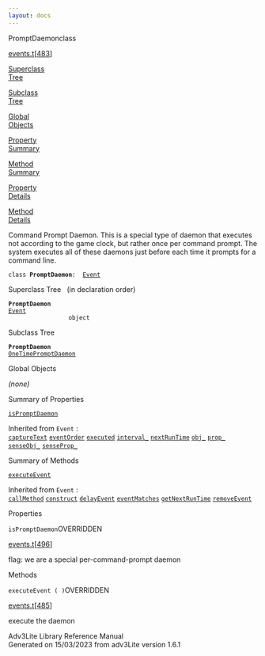 ```yaml
---
layout: docs
---
```

<span class="title">PromptDaemon</span><span class="type">class</span>

[events.t](../file/events.t.html)\[[483](../source/events.t.html#483)\]

[Superclass  
Tree](#_SuperClassTree_)

[Subclass  
Tree](#_SubClassTree_)

[Global  
Objects](#_ObjectSummary_)

[Property  
Summary](#_PropSummary_)

[Method  
Summary](#_MethodSummary_)

[Property  
Details](#_Properties_)

[Method  
Details](#_Methods_)



Command Prompt Daemon. This is a special type of daemon that executes
not according to the game clock, but rather once per command prompt. The
system executes all of these daemons just before each time it prompts
for a command line.

`class `**`PromptDaemon`**` :   `[`Event`](../object/Event.html)



<span id="_SuperClassTree_"></span>



<span class="hdln">Superclass Tree</span>   (in declaration order)



**`PromptDaemon`**  
[`Event`](../object/Event.html)  
`                 object`  
<span id="_SubClassTree_"></span>



<span class="hdln">Subclass Tree</span>  



**`PromptDaemon`**  
[`OneTimePromptDaemon`](../object/OneTimePromptDaemon.html)  
<span id="_ObjectSummary_"></span>



<span class="hdln">Global Objects</span>  



*(none)* <span id="_PropSummary_"></span>



<span class="hdln">Summary of Properties</span>  



[`isPromptDaemon`](#isPromptDaemon)

Inherited from `Event` :  
[`captureText`](../object/Event.html#captureText) [`eventOrder`](../object/Event.html#eventOrder) [`executed`](../object/Event.html#executed) [`interval_`](../object/Event.html#interval_) [`nextRunTime`](../object/Event.html#nextRunTime) [`obj_`](../object/Event.html#obj_) [`prop_`](../object/Event.html#prop_) [`senseObj_`](../object/Event.html#senseObj_) [`senseProp_`](../object/Event.html#senseProp_)

<span id="_MethodSummary_"></span>



<span class="hdln">Summary of Methods</span>  



[`executeEvent`](#executeEvent)

Inherited from `Event` :  
[`callMethod`](../object/Event.html#callMethod) [`construct`](../object/Event.html#construct) [`delayEvent`](../object/Event.html#delayEvent) [`eventMatches`](../object/Event.html#eventMatches) [`getNextRunTime`](../object/Event.html#getNextRunTime) [`removeEvent`](../object/Event.html#removeEvent)

<span id="_Properties_"></span>



<span class="hdln">Properties</span>  



<span id="isPromptDaemon"></span>

`isPromptDaemon`<span class="rem">OVERRIDDEN</span>

[events.t](../file/events.t.html)\[[496](../source/events.t.html#496)\]



flag: we are a special per-command-prompt daemon



<span id="_Methods_"></span>



<span class="hdln">Methods</span>  



<span id="executeEvent"></span>

`executeEvent ( )`<span class="rem">OVERRIDDEN</span>

[events.t](../file/events.t.html)\[[485](../source/events.t.html#485)\]



execute the daemon





Adv3Lite Library Reference Manual  
Generated on 15/03/2023 from adv3Lite version 1.6.1


